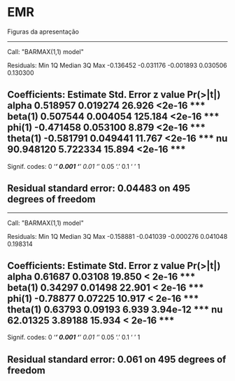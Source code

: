 # EMR
Figuras da apresentação


-----------------------------------------------
Call:
"BARMAX(1,1) model"

Residuals:
      Min        1Q    Median        3Q       Max 
-0.136452 -0.031176 -0.001893  0.030506  0.130300 

Coefficients:
          Estimate Std. Error z value Pr(>|t|)    
alpha     0.518957   0.019274  26.926   <2e-16 ***
beta(1)   0.507544   0.004054 125.184   <2e-16 ***
phi(1)   -0.471458   0.053100   8.879   <2e-16 ***
theta(1) -0.581791   0.049441  11.767   <2e-16 ***
nu       90.948120   5.722334  15.894   <2e-16 ***
---
Signif. codes:  0 ‘***’ 0.001 ‘**’ 0.01 ‘*’ 0.05 ‘.’ 0.1 ‘ ’ 1

Residual standard error: 0.04483 on 495 degrees of freedom
-----------------------------------------------

-----------------------------------------------
Call:
"BARMAX(1,1) model"

Residuals:
      Min        1Q    Median        3Q       Max 
-0.158881 -0.041039 -0.000276  0.041048  0.198314 

Coefficients:
         Estimate Std. Error z value Pr(>|t|)    
alpha     0.61687    0.03108  19.850  < 2e-16 ***
beta(1)   0.34297    0.01498  22.901  < 2e-16 ***
phi(1)   -0.78877    0.07225  10.917  < 2e-16 ***
theta(1)  0.63793    0.09193   6.939 3.94e-12 ***
nu       62.01325    3.89188  15.934  < 2e-16 ***
---
Signif. codes:  0 ‘***’ 0.001 ‘**’ 0.01 ‘*’ 0.05 ‘.’ 0.1 ‘ ’ 1

Residual standard error: 0.061 on 495 degrees of freedom
-----------------------------------------------



